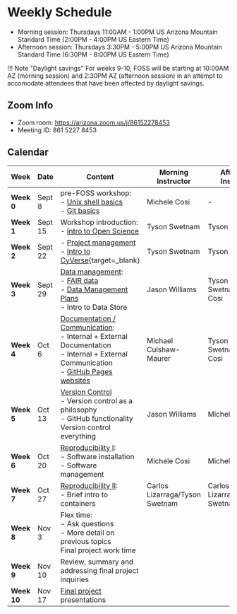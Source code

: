 # Weekly Schedule

- Morning session: Thursdays 11:00AM - 1:00PM US Arizona Mountain Standard Time (2:00PM - 4:00PM US
Eastern Time)
- Afternoon session: Thursdays 3:30PM - 5:00PM US Arizona Mountain Standard Time (6:30PM - 8:00PM US
Eastern Time)

!!! Note "Daylight savings"
    For weeks 9-10, FOSS will be starting at 10:00AM AZ (morning session) and 2:30PM AZ (afternoon session) in an attempt to accomodate attendees that have been affected by  daylight savings.
    
## Zoom Info

- Zoom room: https://arizona.zoom.us/j/86152278453
- Meeting ID: 861 5227 8453

## Calendar

| Week | Date | Content | Morning Instructor | Afternoon Instructor |
|---|---|---|---|---|
| **Week 0** | Sept 8 | pre-FOSS workshop: <br> - [Unix shell basics](00_basics.md#the-unix-shell) <br> - [Git basics](00_basics.md#git-and-github) | Michele Cosi | - |
| **Week 1** | Sept 15 | Workshop introduction: <br> - [Intro to Open Science](01_intro_open_sci.md) | Tyson Swetnam | Tyson Swetnam |
| **Week 2** | Sept 22 | - [Project management](02_project_management.md) <br> - [Intro to CyVerse](https://learning.cyverse.org/what_is_cyverse/){target=_blank}| Tyson Swetnam | Tyson Swetnam |
| **Week 3** | Sept 29 | [Data management](03_managing_data.md): <br> - [FAIR data](03_managing_data.md#fair-data) <br> - [Data Management Plans](03_managing_data.md#data-management-plans) <br> - Intro to Data Store | Jason Williams | Tyson Swetnam/Michele Cosi |
| **Week 4** | Oct 6 | [Documentation / Communication](04_documentation_communication.md): <br> - Internal + External Documentation <br> - Internal + External Communication <br> - [GitHub Pages websites](documentation/githubpages.md) | Michael Culshaw-Maurer | Tyson Swetnam/Michele Cosi |
| **Week 5** | Oct 13 | [Version Control](05_version_control.md) <br> - Version control as a philosophy <br> - GitHub functionality <br> Version control everything | Jason Williams | Michele Cosi |
| **Week 6** | Oct 20 | [Reproducibility I](06_reproducibility_i.md): <br> - Software installation <br> - Software management | Michele Cosi | Michele Cosi |
| **Week 7** | Oct 27 | [Reproducibility II](07_reproducibility_ii.md): <br> - Brief intro to containers | Carlos Lizarraga/Tyson Swetnam | Carlos Lizarraga/Tyson Swetnam |
| **Week 8** | Nov 3 | Flex time: <br> - Ask questions <br> - More detail on previous topics <br> Final project work time | 
| **Week 9** |  Nov 10 | Review, summary and addressing final project inquiries |
| **Week 10** | Nov 17 | [Final project](final_project/overview.md) presentations |
